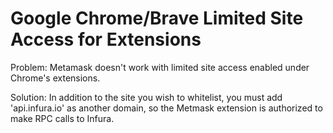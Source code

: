 # Google Chrome/Brave Limited Site Access for Extensions

Problem: Metamask doesn't work with limited site access enabled under Chrome's extensions. 

Solution: In addition to the site you wish to whitelist, you must add 'api.infura.io' as another domain, so the Metmask extension is authorized to make RPC calls to Infura.   
